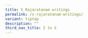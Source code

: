 ```yaml
---
title: S Rajaratanam writings
permalink: /s-rajaratanam-writings/
variant: tiptap
description: ""
third_nav_title: I to S
---
```

